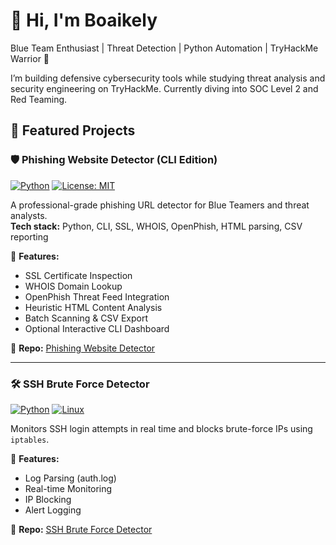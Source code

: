 # 👋 Hi, I'm Boaikely

Blue Team Enthusiast | Threat Detection | Python Automation | TryHackMe Warrior 🧠

I’m building defensive cybersecurity tools while studying threat analysis and security engineering on TryHackMe. Currently diving into SOC Level 2 and Red Teaming.

## 🔐 Featured Projects

### 🛡️ Phishing Website Detector (CLI Edition)
[![Python](https://img.shields.io/badge/Language-Python-blue.svg)](https://www.python.org/)
[![License: MIT](https://img.shields.io/badge/License-MIT-yellow.svg)](https://opensource.org/licenses/MIT)

A professional-grade phishing URL detector for Blue Teamers and threat analysts.  
**Tech stack:** Python, CLI, SSL, WHOIS, OpenPhish, HTML parsing, CSV reporting

🔹 **Features:**
- SSL Certificate Inspection  
- WHOIS Domain Lookup  
- OpenPhish Threat Feed Integration  
- Heuristic HTML Content Analysis  
- Batch Scanning & CSV Export  
- Optional Interactive CLI Dashboard

🔗 **Repo:** [Phishing Website Detector](https://github.com/Boaikely/Phishing-Website-Detector)

---

### 🛠️ SSH Brute Force Detector
[![Python](https://img.shields.io/badge/Language-Python-blue.svg)](https://www.python.org/)
[![Linux](https://img.shields.io/badge/Platform-Linux-informational)](https://www.linux.org/)

Monitors SSH login attempts in real time and blocks brute-force IPs using `iptables`.

🔹 **Features:**
- Log Parsing (auth.log)
- Real-time Monitoring
- IP Blocking
- Alert Logging

🔗 **Repo:** [SSH Brute Force Detector](https://github.com/Boaikely/ssh-brute-force-detector)
